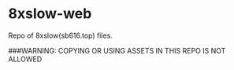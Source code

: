 # 8xslow-web
Repo of 8xslow(sb616.top) files.


###WARNING: COPYING OR USING ASSETS IN THIS REPO IS NOT ALLOWED
